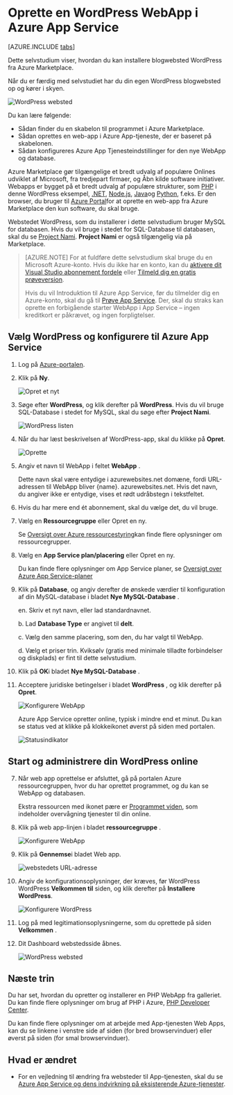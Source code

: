 <properties
    pageTitle="Oprette en WordPress WebApp i Azure App Service | Microsoft Azure"
    description="Få mere at vide, hvordan du opretter en ny Azure online til en WordPress blog ved hjælp af portalen Azure."
    services="app-service\web"
    documentationCenter="php"
    authors="rmcmurray"
    manager="wpickett"
    editor=""/>

<tags
    ms.service="app-service-web"
    ms.workload="na"
    ms.tgt_pltfrm="na"
    ms.devlang="PHP"
    ms.topic="hero-article"
    ms.date="08/11/2016"
    ms.author="robmcm"/>

# <a name="create-a-wordpress-web-app-in-azure-app-service"></a>Oprette en WordPress WebApp i Azure App Service

[AZURE.INCLUDE [tabs](../../includes/app-service-web-get-started-nav-tabs.md)]

Dette selvstudium viser, hvordan du kan installere blogwebsted WordPress fra Azure Marketplace.

Når du er færdig med selvstudiet har du din egen WordPress blogwebsted op og kører i skyen.

![WordPress websted](./media/web-sites-php-web-site-gallery/wpdashboard.png)

Du kan lære følgende:

* Sådan finder du en skabelon til programmet i Azure Marketplace.
* Sådan oprettes en web-app i Azure App-tjeneste, der er baseret på skabelonen.
* Sådan konfigureres Azure App Tjenesteindstillinger for den nye WebApp og database.

Azure Marketplace gør tilgængelige et bredt udvalg af populære Onlines udviklet af Microsoft, fra tredjepart firmaer, og Åbn kilde software initiativer. Webapps er bygget på et bredt udvalg af populære strukturer, som [PHP](/develop/nodejs/) i denne WordPress eksempel, [.NET](/develop/net/), [Node.js](/develop/nodejs/), [Java](/develop/java/)og [Python](/develop/python/), f.eks. Er den browser, du bruger til [Azure Portal](https://portal.azure.com/)for at oprette en web-app fra Azure Marketplace den kun software, du skal bruge. 

Webstedet WordPress, som du installerer i dette selvstudium bruger MySQL for databasen. Hvis du vil bruge i stedet for SQL-Database til databasen, skal du se [Project Nami](http://projectnami.org/). **Project Nami** er også tilgængelig via på Marketplace.

> [AZURE.NOTE]
> For at fuldføre dette selvstudium skal bruge du en Microsoft Azure-konto. Hvis du ikke har en konto, kan du [aktivere dit Visual Studio abonnement fordele](/pricing/member-offers/msdn-benefits-details/?WT.mc_id=A261C142F) eller [Tilmeld dig en gratis prøveversion](/en-us/pricing/free-trial/?WT.mc_id=A261C142F).
>
> Hvis du vil Introduktion til Azure App Service, før du tilmelder dig en Azure-konto, skal du gå til [Prøve App Service](http://go.microsoft.com/fwlink/?LinkId=523751). Der, skal du straks kan oprette en forbigående starter WebApp i App Service – ingen kreditkort er påkrævet, og ingen forpligtelser.

## <a name="select-wordpress-and-configure-for-azure-app-service"></a>Vælg WordPress og konfigurere til Azure App Service

1. Log på [Azure-portalen](https://portal.azure.com/).

2. Klik på **Ny**.
    
    ![Opret et nyt][5]
    
3. Søge efter **WordPress**, og klik derefter på **WordPress**. Hvis du vil bruge SQL-Database i stedet for MySQL, skal du søge efter **Project Nami**.

    ![WordPress listen][7]
    
5. Når du har læst beskrivelsen af WordPress-app, skal du klikke på **Opret**.

    ![Oprette](./media/web-sites-php-web-site-gallery/create.png)

4. Angiv et navn til WebApp i feltet **WebApp** .

    Dette navn skal være entydige i azurewebsites.net domæne, fordi URL-adressen til WebApp bliver {name}. azurewebsites.net. Hvis det navn, du angiver ikke er entydige, vises et rødt udråbstegn i tekstfeltet.

8. Hvis du har mere end ét abonnement, skal du vælge det, du vil bruge. 

5. Vælg en **Ressourcegruppe** eller Opret en ny.

    Se [Oversigt over Azure ressourcestyring](../azure-resource-manager/resource-group-overview.md)kan finde flere oplysninger om ressourcegrupper.

5. Vælg en **App Service plan/placering** eller Opret en ny.

    Du kan finde flere oplysninger om App Service planer, se [Oversigt over Azure App Service-planer](../azure-web-sites-web-hosting-plans-in-depth-overview.md) 

7. Klik på **Database**, og angiv derefter de ønskede værdier til konfiguration af din MySQL-database i bladet **Nye MySQL-Database** .

    en. Skriv et nyt navn, eller lad standardnavnet.

    b. Lad **Database Type** er angivet til **delt**.

    c. Vælg den samme placering, som den, du har valgt til WebApp.

    d. Vælg et priser trin. Kviksølv (gratis med minimale tilladte forbindelser og diskplads) er fint til dette selvstudium.

8. Klik på **OK**i bladet **Nye MySQL-Database** . 

8. Acceptere juridiske betingelser i bladet **WordPress** , og klik derefter på **Opret**. 

    ![Konfigurere WebApp](./media/web-sites-php-web-site-gallery/configure.png)

    Azure App Service opretter online, typisk i mindre end et minut. Du kan se status ved at klikke på klokkeikonet øverst på siden med portalen.

    ![Statusindikator](./media/web-sites-php-web-site-gallery/progress.png)

## <a name="launch-and-manage-your-wordpress-web-app"></a>Start og administrere din WordPress online
    
7. Når web app oprettelse er afsluttet, gå på portalen Azure ressourcegruppen, hvor du har oprettet programmet, og du kan se WebApp og databasen.

    Ekstra ressourcen med ikonet pære er [Programmet viden](/services/application-insights/), som indeholder overvågning tjenester til din online.

1. Klik på web app-linjen i bladet **ressourcegruppe** .

    ![Konfigurere WebApp](./media/web-sites-php-web-site-gallery/resourcegroup.png)

2. Klik på **Gennemse**i bladet Web app.

    ![webstedets URL-adresse][browse]

3. Angiv de konfigurationsoplysninger, der kræves, før WordPress WordPress **Velkommen til** siden, og klik derefter på **Installere WordPress**.

    ![Konfigurere WordPress](./media/web-sites-php-web-site-gallery/wpconfigure.png)

4. Log på med legitimationsoplysningerne, som du oprettede på siden **Velkommen** .  

5. Dit Dashboard webstedsside åbnes.    

    ![WordPress websted](./media/web-sites-php-web-site-gallery/wpdashboard.png)

## <a name="next-steps"></a>Næste trin

Du har set, hvordan du opretter og installerer en PHP WebApp fra galleriet. Du kan finde flere oplysninger om brug af PHP i Azure, [PHP Developer Center](/develop/php/).

Du kan finde flere oplysninger om at arbejde med App-tjenesten Web Apps, kan du se linkene i venstre side af siden (for bred browservinduer) eller øverst på siden (for smal browservinduer). 

## <a name="whats-changed"></a>Hvad er ændret
* For en vejledning til ændring fra websteder til App-tjenesten, skal du se [Azure App Service og dens indvirkning på eksisterende Azure-tjenester](http://go.microsoft.com/fwlink/?LinkId=529714).

[5]: ./media/web-sites-php-web-site-gallery/startmarketplace.png
[7]: ./media/web-sites-php-web-site-gallery/search-web-app.png
[browse]: ./media/web-sites-php-web-site-gallery/browse-web.png

